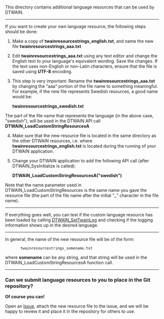 This directory contains additional language resources that can be used by DTWAIN.  

--------------------------

If you want to create your own language resource, the following steps should be done:

1) Make a copy of **twainresourcestrings_english.txt**, and name the new file **twainresourcestrings_aaa.txt**

2) Edit **twainresourcestrings_aaa.txt** using any text editor and change the English text to your language's equivalent wording.  Save the changes.  If the text uses non-English or non-Latin characters, ensure that the file is saved using **UTF-8** encoding.

3) This step is very important:  Rename the **twainresourcestrings_aaa.txt** by changing the "aaa" portion of the file name to something meaningful.  For example, if the new file represents Swedish resources, a good name would be:

    **twainresourcestrings_swedish.txt**

The part of the file name that represents the language (in the above case, "swedish"), will be used in the DTWAIN API call **DTWAIN_LoadCustomStringResourcesA**

4) Make sure that the new resource file is located in the same directory as the other DTWAIN resources, i.e. where **twainresourcestrings_english.txt** is located during the running of your DTWAIN application.

5) Change your DTWAIN application to add the following API call (after DTWAIN_SysInitialize is called):

    **DTWAIN_LoadCustomStringResourcesA("swedish")**
    
Note that the name parameter used in DTWAIN_LoadCustomStringResources is the same name you gave the resource file (the part of the file name after the initial "_" character in the file name).

---------------------------------

If everything goes well, you can test if the custom language resource has been loaded by calling <a href="http://www.dynarithmic.com/onlinehelp5/dtwain/dtwain_settwainlog.htm" target="_blank">DTWAIN_SetTwainLog</a> and checking if the logging information shows up in the desired language.

---------------------------------
In general, the name of the new resource file will be of the form:  
  
           twainresourcestrings_somename.txt

where **somename** can be any string, and that string will be used in the DTWAIN_LoadCustomStringResourcesA function call.

-----------------------
### Can we submit language resources to you to place in the Git repository?

**Of course you can!**

Open an <a href="https://github.com/dynarithmic/twain_library/issues" target="_blank">Issue</a>, attach the new resource file to the issue, and we will be happy to review it and place it in the repository for others to use.
